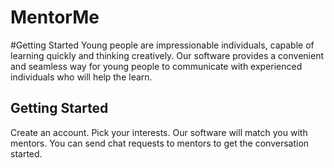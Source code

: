 # MentorMe

#Getting Started
Young people are impressionable individuals, capable of learning quickly and thinking creatively. Our software provides a convenient and seamless way for young people to communicate with experienced individuals who will help the learn.

## Getting Started 

Create an account. Pick your interests. Our software will match you with mentors. You can send chat requests to mentors to get the conversation started. 
